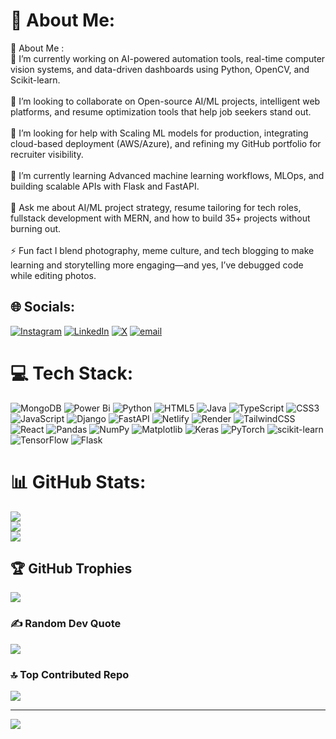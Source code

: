 # 💫 About Me:
👋 About Me :<br>🔭 I’m currently working on AI-powered automation tools, real-time computer vision systems, and data-driven dashboards using Python, OpenCV, and Scikit-learn.<br><br>👯 I’m looking to collaborate on Open-source AI/ML projects, intelligent web platforms, and resume optimization tools that help job seekers stand out.<br><br>🤝 I’m looking for help with Scaling ML models for production, integrating cloud-based deployment (AWS/Azure), and refining my GitHub portfolio for recruiter visibility.<br><br>🌱 I’m currently learning Advanced machine learning workflows, MLOps, and building scalable APIs with Flask and FastAPI.<br><br>💬 Ask me about AI/ML project strategy, resume tailoring for tech roles, fullstack development with MERN, and how to build 35+ projects without burning out.<br><br>⚡ Fun fact I blend photography, meme culture, and tech blogging to make learning and storytelling more engaging—and yes, I’ve debugged code while editing photos.


## 🌐 Socials:
[![Instagram](https://img.shields.io/badge/Instagram-%23E4405F.svg?logo=Instagram&logoColor=white)](https://instagram.com/soumtf) [![LinkedIn](https://img.shields.io/badge/LinkedIn-%230077B5.svg?logo=linkedin&logoColor=white)](https://linkedin.com/in/soumya-ranjan-acharya02) [![X](https://img.shields.io/badge/X-black.svg?logo=X&logoColor=white)](https://x.com/@Soumyaa45801786) [![email](https://img.shields.io/badge/Email-D14836?logo=gmail&logoColor=white)](mailto:acharyasoumya02@gmail.com) 

# 💻 Tech Stack:
![MongoDB](https://img.shields.io/badge/MongoDB-%234ea94b.svg?style=plastic&logo=mongodb&logoColor=white) ![Power Bi](https://img.shields.io/badge/power_bi-F2C811?style=plastic&logo=powerbi&logoColor=black) ![Python](https://img.shields.io/badge/python-3670A0?style=plastic&logo=python&logoColor=ffdd54) ![HTML5](https://img.shields.io/badge/html5-%23E34F26.svg?style=plastic&logo=html5&logoColor=white) ![Java](https://img.shields.io/badge/java-%23ED8B00.svg?style=plastic&logo=openjdk&logoColor=white) ![TypeScript](https://img.shields.io/badge/typescript-%23007ACC.svg?style=plastic&logo=typescript&logoColor=white) ![CSS3](https://img.shields.io/badge/css3-%231572B6.svg?style=plastic&logo=css3&logoColor=white) ![JavaScript](https://img.shields.io/badge/javascript-%23323330.svg?style=plastic&logo=javascript&logoColor=%23F7DF1E) ![Django](https://img.shields.io/badge/django-%23092E20.svg?style=plastic&logo=django&logoColor=white) ![FastAPI](https://img.shields.io/badge/FastAPI-005571?style=plastic&logo=fastapi) ![Netlify](https://img.shields.io/badge/netlify-%23000000.svg?style=plastic&logo=netlify&logoColor=#00C7B7) ![Render](https://img.shields.io/badge/Render-%46E3B7.svg?style=plastic&logo=render&logoColor=white) ![TailwindCSS](https://img.shields.io/badge/tailwindcss-%2338B2AC.svg?style=plastic&logo=tailwind-css&logoColor=white) ![React](https://img.shields.io/badge/react-%2320232a.svg?style=plastic&logo=react&logoColor=%2361DAFB) ![Pandas](https://img.shields.io/badge/pandas-%23150458.svg?style=plastic&logo=pandas&logoColor=white) ![NumPy](https://img.shields.io/badge/numpy-%23013243.svg?style=plastic&logo=numpy&logoColor=white) ![Matplotlib](https://img.shields.io/badge/Matplotlib-%23ffffff.svg?style=plastic&logo=Matplotlib&logoColor=black) ![Keras](https://img.shields.io/badge/Keras-%23D00000.svg?style=plastic&logo=Keras&logoColor=white) ![PyTorch](https://img.shields.io/badge/PyTorch-%23EE4C2C.svg?style=plastic&logo=PyTorch&logoColor=white) ![scikit-learn](https://img.shields.io/badge/scikit--learn-%23F7931E.svg?style=plastic&logo=scikit-learn&logoColor=white) ![TensorFlow](https://img.shields.io/badge/TensorFlow-%23FF6F00.svg?style=plastic&logo=TensorFlow&logoColor=white) ![Flask](https://img.shields.io/badge/flask-%23000.svg?style=plastic&logo=flask&logoColor=white)
# 📊 GitHub Stats:
![](https://github-readme-stats.vercel.app/api?username=Acharyasoumya02&theme=blue-green&hide_border=false&include_all_commits=true&count_private=true)<br/>
![](https://nirzak-streak-stats.vercel.app/?user=Acharyasoumya02&theme=blue-green&hide_border=false)<br/>
![](https://github-readme-stats.vercel.app/api/top-langs/?username=Acharyasoumya02&theme=blue-green&hide_border=false&include_all_commits=true&count_private=true&layout=compact)

## 🏆 GitHub Trophies
![](https://github-profile-trophy.vercel.app/?username=Acharyasoumya02&theme=radical&no-frame=false&no-bg=true&margin-w=4)

### ✍️ Random Dev Quote
![](https://quotes-github-readme.vercel.app/api?type=horizontal&theme=merko)

### 🔝 Top Contributed Repo
![](https://github-contributor-stats.vercel.app/api?username=Acharyasoumya02&limit=5&theme=dark&combine_all_yearly_contributions=true)

---
[![](https://visitcount.itsvg.in/api?id=Acharyasoumya02&icon=5&color=0)](https://visitcount.itsvg.in)

<!-- Proudly created with GPRM ( https://gprm.itsvg.in ) -->
